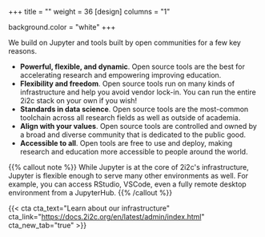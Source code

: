 +++
title = ""
weight = 36
[design]
  columns = "1"

background.color = "white"
+++

We build on Jupyter and tools built by open communities for a few key reasons.

- **Powerful, flexible, and dynamic**. Open source tools are the best for accelerating research and empowering improving education.
- **Flexibility and freedom**. Open source tools run on many kinds of infrastructure and help you avoid vendor lock-in. You can run the entire 2i2c stack on your own if you wish!
- **Standards in data science**. Open source tools are the most-common toolchain across all research fields as well as outside of academia.
- **Align with your values**. Open source tools are controlled and owned by a broad and diverse community that is dedicated to the public good.
- **Accessible to all**. Open tools are free to use and deploy, making research and education more accessible to people around the world.

{{% callout note %}}
While Jupyter is at the core of 2i2c's infrastructure, Jupyter is flexible enough to serve many other environments as well. For example, you can access RStudio, VSCode, even a fully remote desktop environment from a JupyterHub.
{{% /callout %}}


<div class="cta-group">

{{< cta cta_text="Learn about our infrastructure" cta_link="https://docs.2i2c.org/en/latest/admin/index.html" cta_new_tab="true" >}}

</div>
